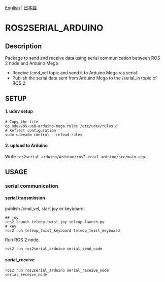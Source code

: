 [English](README.en.md) | [日本語](README.md)

# ROS2SERIAL_ARDUINO

## Description
Package to send and receive data using serial communication between ROS 2 node and Arduino Mega

- Receive /cmd_vel topic and send it to Arduino Mega via serial.
- Publish the serial data sent from Arduino Mega to the /serial_in topic of ROS 2.

## SETUP
#### 1. udev setup
```
# Copy the file
cp udev/99-usb-arduino-mega.rules /etc/udev/rules.d
# Reflect configuration
sudo udevadm control --reload-rules
```

#### 2. upload to Arduino
Write `ros2serial_arduino/Arduino/ros2serial_arduino/src/main.cpp`.

## USAGE
### serial communication

#### serial transmission
publish /cmd_vel, start joy or keyboard.
```
## joy
ros2 launch teleop_twist_joy teleop-launch.py
# key
ros2 run teleop_twist_keyboard teleop_twist_keyboard
```
Run ROS 2 node.
```
ros2 run ros2serial_arduino serial_send_node
```

#### serial_receive
```
ros2 run ros2serial_arduino serial_receive_node
serial_receive_node